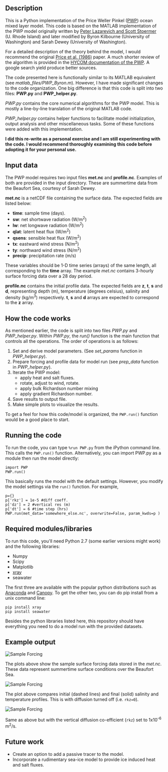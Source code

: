 ## Description

This is a Python implementation of the Price Weller Pinkel ([PWP](https://hycom.org/attachments/067_pwp.pdf)) ocean mixed layer model. This code is based on the MATLAB implementation of the PWP model originally written by [Peter Lazarevich and Scott Stoermer](http://www.po.gso.uri.edu/rafos/research/pwp/) (U. Rhode Island) and later modified by Byron Kilbourne (University of Washington) and Sarah Dewey (University of Washington).

For a detailed description of the theory behind the model, I would recommend the original [Price et al. (1986)](http://onlinelibrary.wiley.com/doi/10.1029/JC091iC07p08411/full) paper. A much shorter review of the algorithm is provided in the [HYCOM documentation of the PWP](https://hycom.org/attachments/067_pwp.pdf). A google search yield produce better sources.

The code presented here is functionally similar to its MATLAB equivalent (see *matlab_files/PWP_Byron.m*). However, I have made significant changes to the code organization. One big difference is that this code is split into two files: **PWP.py** and **PWP_helper.py**. 

*PWP.py* contains the core numerical algorithms for the PWP model. This is mostly a line-by-line translation of the original MATLAB code. 

*PWP_helper.py* contains helper functions to facilitate model initialization, output analysis and other miscellaneous tasks. Some of these functions were added with this implementation.

**I did this re-write as a personal exercise and I am still experimenting with the code. I would recommend thoroughly examining this code before adopting it for your personal use.** 

## Input data

The PWP model requires two input files **met.nc** and **profile.nc**. Examples of both are provided in the input directory. These are summertime data from the Beaufort Sea, courtesy of Sarah Dewey. 

**met.nc** is a netCDF file containing the surface data. The expected fields are listed below:

+ **time**: sample time (days).
+ **sw**: net shortwave radiation (W/m<sup>2</sup>)
+ **lw**: net longwave radiation (W/m<sup>2</sup>)
+ **qlat**: latent heat flux (W/m<sup>2</sup>)
+ **qsens**: sensible heat flux (W/m<sup>2</sup>)
+ **tx**: eastward wind stress (N/m<sup>2</sup>)
+ **ty**: northward wind stress (N/m<sup>2</sup>)
+ **precip**: precipitation rate (m/s)

These variables should be 1-D time series (arrays) of the same length, all corresponding to the **time** array. The example *met.nc* contains 3-hourly surface forcing data over a 28 day period.

**profile.nc** contains the initial profile data. The expected fields are **z**, **t**, **s** and **d**, representing depth (m), temperature (degrees celsius), salinity and density (kg/m<sup>3</sup>) respectively. **t**, **s** and **d** arrays are expected to correspond to the **z** array.

## How the code works

As mentioned earlier, the code is split into two files *PWP.py* and *PWP_helper.py*. Within *PWP.py*, the *run()* function is the main function that controls all the operations. The order of operations is as follows:

1. Set and derive model parameters. (See *set\_params* function in *PWP\_helper.py*). 
2. Prepare forcing and profile data for model run (see *prep\_data* function in *PWP\_helper.py*).
3. Iterate the PWP model:
    + apply heat and salt fluxes.
    + rotate, adjust to wind, rotate.
    + apply bulk Richardson number mixing
    + apply gradient Richardson number. 
4. Save results to output file.
5. Make simple plots to visualize the results.    

To get a feel for how this code/model is organized, the `PWP.run()` function would be a good place to start. 

## Running the code

To run the code, you can type `%run PWP.py` from the iPython command line. This calls the `PWP.run()` function. Alternatively, you can import PWP.py as a module then run the model directly:

```
import PWP
PWP.run()
```

This basically runs the model with the default settings. However, you modify the model settings via the `run()` function. For example,
```
p={}
p['rkz'] = 1e-5 #diff coeff.
p['dz'] = 2 #vertical res (m)
p['dt'] = 6 #time step (hrs)
PWP.run(met_data='somewhere_else.nc', overwrite=False, param_kwds=p )
```

## Required modules/libraries
To run this code, you'll need Python 2.7 (some earlier versions might work) and the following libraries:

+ Numpy
+ Scipy
+ Matplotlib
+ [xray](http://xray.readthedocs.org/en/v0.5/why-xray.html)
+ seawater

The first three are available with the popular python distributions such as [Anaconda](https://www.continuum.io/downloads) and [Canopy](https://store.enthought.com/downloads/#default). To get the other two, you can do pip install from a unix command line:

```
pip install xray
pip install seawater
```

Besides the python libraries listed here, this repository should have everything you need to do a model run with the provided datasets.


## Example output

![Sample Forcing](plots/surface_forcing.png)

The plots above show the sample surface forcing data stored in the *met.nc*. These data represent summertime surface conditions over the Beaufort Sea.

![Sample Forcing](plots/initial_final_TS_profiles_nodiff.png)

The plot above compares initial (dashed lines) and final (solid) salinity and temperature profiles. This is with diffusion turned off (i.e. `rkz=0`).

![Sample Forcing](plots/initial_final_TS_profiles_1e6diff.png)

Same as above but with the vertical diffusion co-efficient (`rkz`) set to 1x10<sup>-6</sup> m<sup>2</sup>/s.

## Future work
+ Create an option to add a passive tracer to the model.
+ Incorporate a rudimentary sea-ice model to provide ice induced heat and salt fluxes.
